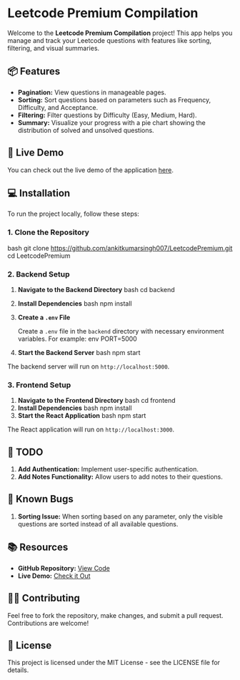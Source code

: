 # Leetcode Premium Compilation

Welcome to the **Leetcode Premium Compilation** project! This app helps you manage and track your Leetcode questions with features like sorting, filtering, and visual summaries.

## 📦 Features

- **Pagination:** View questions in manageable pages.
- **Sorting:** Sort questions based on parameters such as Frequency, Difficulty, and Acceptance.
- **Filtering:** Filter questions by Difficulty (Easy, Medium, Hard).
- **Summary:** Visualize your progress with a pie chart showing the distribution of solved and unsolved questions.

## 🚀 Live Demo

You can check out the live demo of the application [here](https://leetcodepremiumcompilation.netlify.app/).

## 💻 Installation

To run the project locally, follow these steps:

### 1. Clone the Repository

bash
git clone https://github.com/ankitkumarsingh007/LeetcodePremium.git
cd LeetcodePremium

### 2. Backend Setup

1. **Navigate to the Backend Directory**
   bash
   cd backend
2. **Install Dependencies**
   bash
   npm install
3. **Create a `.env` File**

   Create a `.env` file in the `backend` directory with necessary environment variables. For example:
   env
   PORT=5000

4. **Start the Backend Server**
   bash
   npm start

The backend server will run on `http://localhost:5000`.

### 3. Frontend Setup

1. **Navigate to the Frontend Directory**
   bash
   cd frontend
2. **Install Dependencies**
   bash
   npm install
3. **Start the React Application**
   bash
   npm start

The React application will run on `http://localhost:3000`.

## 📝 TODO

1. **Add Authentication:** Implement user-specific authentication.
2. **Add Notes Functionality:** Allow users to add notes to their questions.

## 🐞 Known Bugs

1. **Sorting Issue:** When sorting based on any parameter, only the visible questions are sorted instead of all available questions.

## 📚 Resources

- **GitHub Repository:** [View Code](https://github.com/ankitkumarsingh007/LeetcodePremium/tree/master)
- **Live Demo:** [Check it Out](https://leetcodepremiumcompilation.netlify.app/)

## 👨‍💻 Contributing

Feel free to fork the repository, make changes, and submit a pull request. Contributions are welcome!

## 📝 License

This project is licensed under the MIT License - see the LICENSE file for details.

